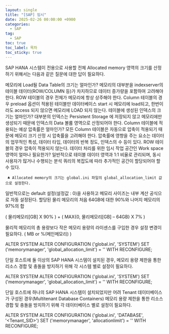 ```yaml
---
layout: single
title: "[SAP] 임시"
date: 2025-02-26 00:00:00 +0900
categories: 
  - SAP
tag: 
  - SAP
toc: true
toc_label: 목차
toc_sticky: true
---
```


SAP HANA 시스템이 전용으로 사용할 전체 Allocated memory 영역의 크기를 산정하기 위해서는 다음과 같은 질문에 대한 답이 필요하다.

메모리에 Load될 Data Table의 크기는 얼마인가?
메모리의 대부분을 indexserver의 테이블 데이터(ROW/COLUMN 등)가 차지하므로 데이터 증가량을 포함하여 고려해야 한다.
ROW 테이블의 경우 전체가 메모리에 항상 상주해야 한다.
Column 테이블의 경우 preload 옵션이 적용된 테이블만 데이터베이스 start 시 메모리에 load되고, 한번이라도 access 되지 않으면 메모리에 LOAD 되지 않는다.
테이블에 생성된 인덱스의 크기는 얼마인가?
대부분의 인덱스는 Persistent Storage 에 저장되지 않고 메모리에만 생성되기 때문에 인덱스의 Data 볼륨 영역으로 산정되어야 한다.
Column 테이블에 적용되는 예상 압축률은 얼마인가?
모든 Column 테이블은 자동으로 압축이 적용되기 때문에 메모리 크기 산정 시 압축률을 고려해야 한다. 압축률에 영향을 주는 요소는 데이터의 업무적인 특성, 데이터 타입, 데이터의 반복 정도, 인덱스의 수 등이 있다.
ROW 테이블의 경우 압축이 적용되지 않는다.
데이터 처리를 위한 임시 작업 공간인 Work space 영역이 얼마나 필요한가?
일반적으로 테이블 데이터 영역과 1:1 비율로 관리되며, 동시 사용자가 많거나 수행되는 분석 쿼리의 복잡도에 따라 추가적인 공간이 할당되어야 할 수 있다.


     ♣ Allocated memory의 크기는 global.ini 파일의 global_allocation_limit 값으로 설정한다.

일반적으로는 default 설정(설정값 : 0)을 사용하고 메모리 사이즈는 내부 계산 공식으로 자동 설정된다.
할당된 물리 메모리의 처음 64GB에 대한 90%와 나머지 메모리의 97%의 합

( 물리메모리[GB] X 90% ) + ( MAX{0, 물리메모리[GB] – 64GB} X 7% )


물리적 메모리의 총 용량보다 작은 메모리 용량의 라이센스를 구입한 경우 설정 변경이 필요하다. ( MB or %(메인메모리) )

ALTER SYSTEM ALTER CONFIGURATION ('global.ini', 'SYSTEM') SET ('memorymanager', 'global_allocation_limit') = '<Size in MB>' WITH RECONFIGURE;


단일 호스트에 둘 이상의 SAP HANA 시스템이 설치된 경우, 메모리 용량 제한을 통한 리소스 경합 및 충돌을 방지하기 위해 각 시스템 별로 설정이 필요하다.

ALTER SYSTEM ALTER CONFIGURATION ('global.ini', 'SYSTEM') SET ('memorymanager', 'global_allocation_limit') = '<Size in MB>' WITH RECONFIGURE;


단일 호스트에 하나의 SAP HANA 시스템이 설치되었지만 어려 Tenant 데이터베이스가 구성된 경우(Multitenant Database Containers) 메모리 용량 제한을 통한 리소스 경합 및 충돌을 방지하기 위해 각 데이터베이스 별로 설정이 필요하다.

ALTER SYSTEM ALTER CONFIGURATION ('global.ini', 'DATABASE', '<Tenant_SID>') SET ('memorymanager', 'allocationlimit') = '<Size in MB>' WITH RECONFIGURE;

